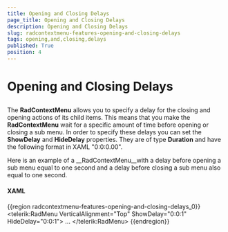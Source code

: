 ```yaml
---
title: Opening and Closing Delays
page_title: Opening and Closing Delays
description: Opening and Closing Delays
slug: radcontextmenu-features-opening-and-closing-delays
tags: opening,and,closing,delays
published: True
position: 4
---
```


# Opening and Closing Delays



## 

The __RadContextMenu__ allows you to specify a delay for the closing and opening actions of its child items. This means that you make the __RadContextMenu__ wait for a specific amount of time before opening or closing a sub menu. In order to specify these delays you can set the __ShowDelay__ and __HideDelay__ properties. They are of type __Duration__ and have the following format in XAML "0:0:0.00".

Here is an example of a __RadContextMenu__with a delay before opening a sub menu equal to one second and a delay before closing a sub menu also equal to one second.

#### __XAML__

{{region radcontextmenu-features-opening-and-closing-delays_0}}
	<telerik:RadMenu VerticalAlignment="Top"
	                           ShowDelay="0:0:1"
	                           HideDelay="0:0:1">
	    ...
	</telerik:RadMenu>
	{{endregion}}


